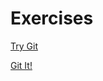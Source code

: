 # Exercises

[Try Git](https://try.github.io/levels/1/challenges/1)

[Git It!](https://github.com/jlord/git-it-electron/releases)
